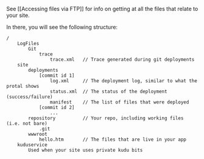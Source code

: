 
See [[Accessing files via FTP]] for info on getting at all the files that relate to your site.

In there, you will see the following structure:

    /
        LogFiles
            Git
                trace
                    trace.xml	// Trace generated during git deployments
        site
            deployments
                [commit id 1]
                    log.xml		// The deployment log, similar to what the protal shows
                    status.xml	// The status of the deployment (success/failure)
                    manifest	// The list of files that were deployed
                [commit id 2]
                    ...
            repository			// Your repo, including working files (i.e. not bare)
                .git
            wwwroot
                hello.htm		// The files that are live in your app
        kuduservice
            Used when your site uses private kudu bits

